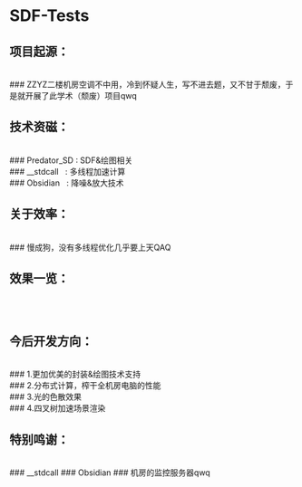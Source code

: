 # SDF-Tests

## 项目起源：
</br>
### ZZYZ二楼机房空调不中用，冷到怀疑人生，写不进去题，又不甘于颓废，于是就开展了此学术（颓废）项目qwq</br>

## 技术资磁：
</br>
### Predator_SD : SDF&绘图相关</br>
### __stdcall   : 多线程加速计算</br>
### Obsidian    : 降噪&放大技术</br>

## 关于效率：
</br>
### 慢成狗，没有多线程优化几乎要上天QAQ</br>

## 效果一览：
</br>
</br>

## 今后开发方向：
</br>
### 1.更加优美的封装&绘图技术支持</br>
### 2.分布式计算，榨干全机房电脑的性能</br>
### 3.光的色散效果</br>
### 4.四叉树加速场景渲染</br>

## 特别鸣谢：
</br>
### __stdcall
### Obsidian
### 机房的监控服务器qwq
